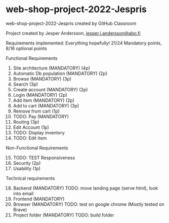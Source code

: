 # web-shop-project-2022-Jespris
web-shop-project-2022-Jespris created by GitHub Classroom

Project created by Jesper Andersson, jesper.j.andersson@abo.fi 

Requirements implemented:
Everything hopefully! 21/24 Mandatory points, 8/16 optional points

Functional Requirements

1. Site architecture (MANDATORY) (4p)
2. Automatic Db population (MANDATORY) (2p)
3. Browse (MANDATORY) (3p)
4. Search (3p)
5. Create account (MANDATORY) (2p)
6. Login (MANDATORY) (2p)
7. Add item (MANDATORY) (2p)
8. Add to cart (MANDATORY) (3p)
9. Remove from cart (1p)
10. TODO: Pay (MANDATORY)
11. Routing (3p)
12. Edit Account (1p)
13. TODO: Display inventory
14. TODO: Edit item

Non-Functional Requirements 

15. TODO: TEST Responsiveness
16. Security (2p)
17. Usability (1p)

Technical requirements

18. Backend (MANDATORY) TODO: move landing page (serve html), look into email
19. Frontend (MANDATORY)
20. Browser (MANDATORY) TODO: test on google chrome (Mostly tested on Brave)
21. Project folder (MANDATORY) TODO: build folder
